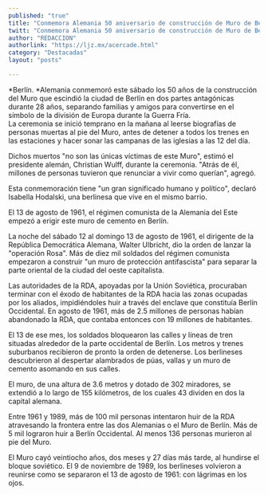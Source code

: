 ```yaml
---
published: "true"
title: "Conmemora Alemania 50 aniversario de construcción de Muro de Berlín"
twitt: "Conmemora Alemania 50 aniversario de construcción de Muro de Berlín"
author: "REDACCION"
authorlink: "https://ljz.mx/acercade.html"
category: "Destacadas"
layout: "posts"

---
```




*Berlín. *Alemania conmemoró este sábado los 50 años de la construcción del Muro que escindió la ciudad de Berlín en dos partes antagónicas durante 28 años, separando familias y amigos para convertirse en el símbolo de la división de Europa durante la Guerra Fría.  
  La ceremonia se inició temprano en la mañana al leerse biografías de personas muertas al pie del Muro, antes de detener a todos los trenes en las estaciones y hacer sonar las campanas de las iglesias a las 12 del día.



  Dichos muertos "no son las únicas víctimas de este Muro", estimó el presidente alemán, Christian Wulff, durante la ceremonia. "Atrás de él, millones de personas tuvieron que renunciar a vivir como querían", agregó.



  Esta conmemoración tiene "un gran significado humano y político", declaró Isabella Hodalski, una berlinesa que vive en el mismo barrio.



  El 13 de agosto de 1961, el régimen comunista de la Alemania del Este empezó a erigir este muro de cemento en Berlín.



  La noche del sábado 12 al domingo 13 de agosto de 1961, el dirigente de la República Democrática Alemana, Walter Ulbricht, dio la orden de lanzar la "operación Rosa". Más de diez mil soldados del régimen comunista empezaron a construir "un muro de protección antifascista" para separar la parte oriental de la ciudad del oeste capitalista.



  Las autoridades de la RDA, apoyadas por la Unión Soviética, procuraban terminar con el éxodo de habitantes de la RDA hacia las zonas ocupadas por los aliados, impidiéndoles huir a través del enclave que constituía Berlín Occidental. En agosto de 1961, más de 2.5 millones de personas habían abandonado la RDA, que contaba entonces con 19 millones de habitantes.



  El 13 de ese mes, los soldados bloquearon las calles y líneas de tren situadas alrededor de la parte occidental de Berlín. Los metros y trenes suburbanos recibieron de pronto la orden de detenerse. Los berlineses descubrieron al despertar alambrados de púas, vallas y un muro de cemento asomando en sus calles.



  El muro, de una altura de 3.6 metros y dotado de 302 miradores, se extendió a lo largo de 155 kilómetros, de los cuales 43 dividen en dos la capital alemana.



  Entre 1961 y 1989, más de 100 mil personas intentaron huir de la RDA atravesando la frontera entre las dos Alemanias o el Muro de Berlín. Más de 5 mil lograron huir a Berlín Occidental. Al menos 136 personas murieron al pie del Muro.



  El Muro cayó veintiocho años, dos meses y 27 días más tarde, al hundirse el bloque soviético. El 9 de noviembre de 1989, los berlineses volvieron a reunirse como se separaron el 13 de agosto de 1961: con lágrimas en los ojos.

